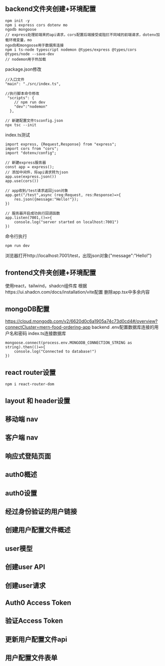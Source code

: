 ## backend文件夹创建+环境配置
```
npm init -y
npm i express cors dotenv mo
ngodb mongoose
// express处理前端来的api请求，cors配置后端接受或阻拦不同域的前端请求，dotenv加载环境变量，mo
ngodb和mongoose用于数据库连接
npm i ts-node typescript nodemon @types/express @types/cors @types/node --save-dev
// nodemon用于热加载
```
package.json修改
```
//入口文件
"main": "./src/index.ts",
```

```
//执行脚本命令修改
 "scripts": {
    // npm run dev
    "dev":"nodemon"
  },
```
```
// 新建配置文件tsconfig.json
npx tsc --init
```
index.ts测试
```
import express, {Request,Response} from "express";
import cors from "cors";
import "dotenv/config";

// 新建express服务器
const app = express();
// 添加中间件，将api请求转为json
app.use(express.json())
app.use(cors())

// app收到/test请求返回json对象
app.get("/test",async (req:Request, res:Response)=>{
    res.json({message:"Hello!"});
})

// 服务器开启成功执行回调函数
app.listen(7001,()=>{
    console.log("server started on localhost:7001")
})
```
命令行执行
```
npm run dev
```
浏览器打开http://localhost:7001/test，出现json对象{"message":"Hello!"}

## frontend文件夹创建+环境配置
使用react，tailwind，shadcn组件库
根据https://ui.shadcn.com/docs/installation/vite配置
删除app.tsx中多余内容

## mongoDB配置
https://cloud.mongodb.com/v2/6620d0c6a1905a74c73d0cd4#/overview?connectCluster=mern-food-ordering-app
backend .env配置数据库连接的用户名和密码
index.ts连接数据库
```
mongoose.connect(process.env.MONGODB_CONNECTION_STRING as string).then(()=>{
    console.log("Connected to database!")
})
```

## react router设置
```
npm i react-router-dom
```

## layout 和 header设置

## 移动端 nav 

## 客户端 nav 

## 响应式登陆页面

## auth0概述

## auth0设置

## 经过身份验证的用户链接

## 创建用户配置文件概述

## user模型

## 创建user API

## 创建user请求

## Auth0 Access Token

## 验证Access Token

## 更新用户配置文件api

## 用户配置文件表单